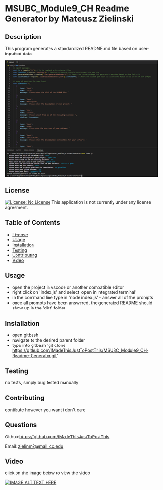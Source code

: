   # MSUBC_Module9_CH Readme Generator by Mateusz Zielinski
  ## Description
  This program generates a standardized README.md file based on user-inputted data
  
  ![Alt text](EXAMPLE.png)
  ## License
  [![License: No License](https://img.shields.io/badge/License--lightgrey.svg)](https://opensource.org/licenses/)
  This application is not currently under any license agreement.
  ## Table of Contents
  - [License](#License)
  - [Usage](#Usage)
  - [Installation](#Installation)
  - [Testing](#Testing)
  - [Contributing](#Contributing)
  - [Video](#Video)
  ## Usage
  - open the project in vscode or another compatible editor
  - right click on 'index.js' and select 'open in integrated terminal'
  - in the command line type in 'node index.js' - answer all of the prompts 
  - once all prompts have been answered, the generated README should show up in the 'dist' folder
  ## Installation
  - open gitbash
  - navigate to the desired parent folder 
  - type into gitbash 'git clone https://github.com/IMadeThisJustToPostThis/MSUBC_Module9_CH-Readme-Generator.git'
  ## Testing
  no tests, simply bug tested manually
  ## Contributing
  contibute however you want i don't care
  ## Questions
  Github:<https://github.com/IMadeThisJustToPostThis>
  
  Email: zielinm2@mail.lcc.edu
  ## Video
  click on the image below to view the video
  
  [![IMAGE ALT TEXT HERE](https://img.youtube.com/vi/lqe-ps8SzqE/0.jpg)](https://www.youtube.com/watch?v=lqe-ps8SzqE)